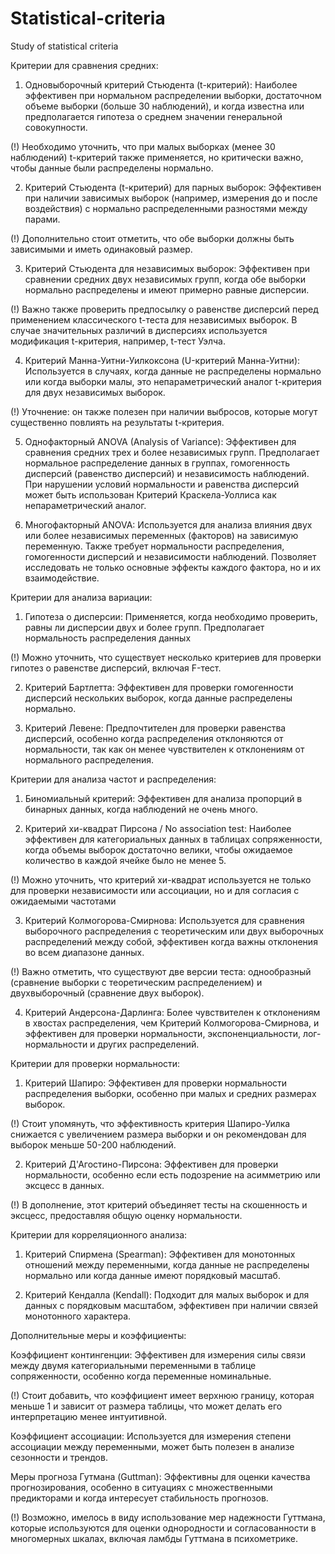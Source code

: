 # Statistical-criteria
Study of statistical criteria

Критерии для сравнения средних:

1. Одновыборочный критерий Стьюдента (t-критерий): 
Наиболее эффективен при нормальном распределении выборки, достаточном объеме выборки (больше 30 наблюдений), и когда известна или предполагается гипотеза о среднем значении генеральной совокупности.

(!) Необходимо уточнить, что при малых выборках (менее 30 наблюдений) t-критерий также применяется, но критически важно, чтобы данные были распределены нормально.

2. Критерий Стьюдента (t-критерий) для парных выборок: 
Эффективен при наличии зависимых выборок (например, измерения до и после воздействия) с нормально распределенными разностями между парами.

(!) Дополнительно стоит отметить, что обе выборки должны быть зависимыми и иметь одинаковый размер.

3. Критерий Стьюдента для независимых выборок: 
Эффективен при сравнении средних двух независимых групп, когда обе выборки нормально распределены и имеют примерно равные дисперсии.

(!) Важно также проверить предпосылку о равенстве дисперсий перед применением классического t-теста для независимых выборок. В случае значительных различий в дисперсиях используется модификация t-критерия, например, t-тест Уэлча.

4. Критерий Манна-Уитни-Уилкоксона (U-критерий Манна-Уитни):
Используется в случаях, когда данные не распределены нормально или когда выборки малы, это непараметрический аналог t-критерия для двух независимых выборок.

(!) Уточнение: он также полезен при наличии выбросов, которые могут существенно повлиять на результаты t-критерия.

5. Однофакторный ANOVA (Analysis of Variance): 
Эффективен для сравнения средних трех и более независимых групп. Предполагает нормальное распределение данных в группах, гомогенность дисперсий (равенство дисперсий) и независимость наблюдений. При нарушении условий нормальности и равенства дисперсий может быть использован Критерий Краскела-Уоллиса как непараметрический аналог.

6. Многофакторный ANOVA: 
Используется для анализа влияния двух или более независимых переменных (факторов) на зависимую переменную. Также требует нормальности распределения, гомогенности дисперсий и независимости наблюдений. Позволяет исследовать не только основные эффекты каждого фактора, но и их взаимодействие.

Критерии для анализа вариации:

1. Гипотеза о дисперсии:
Применяется, когда необходимо проверить, равны ли дисперсии двух и более групп. Предполагает нормальность распределения данных

(!) Можно уточнить, что существует несколько критериев для проверки гипотез о равенстве дисперсий, включая F-тест.

2. Критерий Бартлетта:
Эффективен для проверки гомогенности дисперсий нескольких выборок, когда данные распределены нормально.

3. Критерий Левене:
Предпочтителен для проверки равенства дисперсий, особенно когда распределения отклоняются от нормальности, так как он менее чувствителен к отклонениям от нормального распределения.


Критерии для анализа частот и распределения:
1. Биномиальный критерий:
Эффективен для анализа пропорций в бинарных данных, когда наблюдений не очень много.

2. Критерий хи-квадрат Пирсона / No association test:
Наиболее эффективен для категориальных данных в таблицах сопряженности, когда объемы выборок достаточно велики, чтобы ожидаемое количество в каждой ячейке было не менее 5.

(!) Можно уточнить, что критерий хи-квадрат используется не только для проверки независимости или ассоциации, но и для согласия с ожидаемыми частотами

3. Критерий Колмогорова-Смирнова: 
Используется для сравнения выборочного распределения с теоретическим или двух выборочных распределений между собой, эффективен когда важны отклонения во всем диапазоне данных.

(!) Важно отметить, что существуют две версии теста: однообразный (сравнение выборки с теоретическим распределением) и двухвыборочный (сравнение двух выборок).

4. Критерий Андерсона-Дарлинга: 
Более чувствителен к отклонениям в хвостах распределения, чем Критерий Колмогорова-Смирнова, и эффективен для проверки нормальности, экспоненциальности, лог-нормальности и других распределений.




Критерии для проверки нормальности:

1. Критерий Шапиро: 
Эффективен для проверки нормальности распределения выборки, особенно при малых и средних размерах выборок.

(!) Стоит упомянуть, что эффективность критерия Шапиро-Уилка снижается с увеличением размера выборки и он рекомендован для выборок меньше 50-200 наблюдений.
	
2. Критерий Д'Агостино-Пирсона: 
Эффективен для проверки нормальности, особенно если есть подозрение на асимметрию или эксцесс в данных.

(!) В дополнение, этот критерий объединяет тесты на скошенность и эксцесс, предоставляя общую оценку нормальности.

Критерии для корреляционного анализа:

1. Критерий Спирмена (Spearman):
Эффективен для монотонных отношений между переменными, когда данные не распределены нормально или когда данные имеют порядковый масштаб.


2. Критерий Кендалла (Kendall):
Подходит для малых выборок и для данных с порядковым масштабом, эффективен при наличии связей монотонного характера.









Дополнительные меры и коэффициенты:

Коэффициент контингенции: 
Эффективен для измерения силы связи между двумя категориальными переменными в таблице сопряженности, особенно когда переменные номинальные.

(!) Стоит добавить, что коэффициент имеет верхнюю границу, которая меньше 1 и зависит от размера таблицы, что может делать его интерпретацию менее интуитивной.

Коэффициент ассоциации: 
Используется для измерения степени ассоциации между переменными, может быть полезен в анализе сезонности и трендов.

Меры прогноза Гутмана (Guttman):
Эффективны для оценки качества прогнозирования, особенно в ситуациях с множественными предикторами и когда интересует стабильность прогнозов.

(!) Возможно, имелось в виду использование мер надежности Гуттмана, которые используются для оценки однородности и согласованности в многомерных шкалах, включая ламбды Гуттмана в психометрике.
